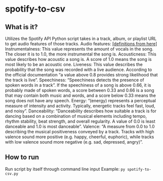 # spotify-to-csv
## What is it?
Utilizes the Spotify API
Python script takes in a track, album, or playlist URL to get audio features of those tracks. 
Audio features: [[definitions from here]](https://towardsdatascience.com/is-my-spotify-music-boring-an-analysis-involving-music-data-and-machine-learning-47550ae931de)
Instrumentalness: This value represents the amount of vocals in the song. The closer it is to 1.0, the more instrumental the song is.
Acousticness: This value describes how acoustic a song is. A score of 1.0 means the song is most likely to be an acoustic one.
Liveness: This value describes the probability that the song was recorded with a live audience. According to the official documentation “a value above 0.8 provides strong likelihood that the track is live”.
Speechiness: “Speechiness detects the presence of spoken words in a track”. If the speechiness of a song is above 0.66, it is probably made of spoken words, a score between 0.33 and 0.66 is a song that may contain both music and words, and a score below 0.33 means the song does not have any speech.
Energy: “(energy) represents a perceptual measure of intensity and activity. Typically, energetic tracks feel fast, loud, and noisy”.
Danceability: “Danceability describes how suitable a track is for dancing based on a combination of musical elements including tempo, rhythm stability, beat strength, and overall regularity. A value of 0.0 is least danceable and 1.0 is most danceable”.
Valence: “A measure from 0.0 to 1.0 describing the musical positiveness conveyed by a track. Tracks with high valence sound more positive (e.g. happy, cheerful, euphoric), while tracks with low valence sound more negative (e.g. sad, depressed, angry)”.
## How to run
Run script by itself through command line input 
Example: `py spotify-to-csv.py`
